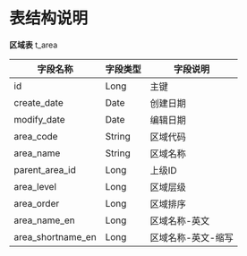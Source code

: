 表结构说明
===================================

**区域表** t_area

字段名称        | 字段类型      | 字段说明
----------------|---------------|------------
id              | Long          | 主键
create_date     | Date          | 创建日期
modify_date     | Date          | 编辑日期
area_code       | String        | 区域代码
area_name       | String        | 区域名称
parent_area_id  | Long          | 上级ID
area_level      | Long          | 区域层级
area_order      | Long          | 区域排序
area_name_en    | Long          | 区域名称-英文
area_shortname_en  | Long       | 区域名称-英文-缩写